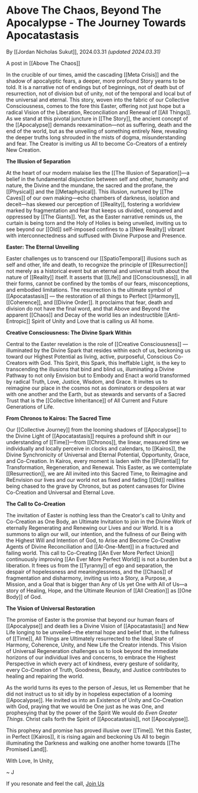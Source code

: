 # Above The Chaos, Beyond The Apocalypse - The Journey Towards Apocatastasis

By [[Jordan Nicholas Sukut]], 2024.03.31 _(updated 2024.03.31)_  

A post in [[Above The Chaos]]  

In the crucible of our times, amid the cascading [[Meta Crisis]] and the shadow of apocalyptic fears, a deeper, more profound Story yearns to be told. It is a narrative not of endings but of beginnings, not of death but of resurrection, not of division but of unity, not of the temporal and local but of the universal and eternal. This story, woven into the fabric of our Collective Consciousness, comes to the fore this Easter, offering not just hope but a radical Vision of the Liberation, Reconciliation and Renewal of [[All Things]]. As we stand at this pivotal juncture in [[The Story]], the ancient concept of the [[Apocalypse]] demands reexamination—not as suffering, death and the end of the world, but as the unveiling of something entirely New, revealing the deeper truths long shrouded in the mists of dogma, misunderstanding and fear. The Creator is inviting us All to become Co-Creators of a entirely New Creation. 

**The Illusion of Separation**

At the heart of our modern malaise lies the [[The Illusion of Separation]]—a belief in the fundamental disjunction between self and other, humanity and nature, the Divine and the mundane, the sacred and the profane, the [[Physical]] and the [[Metaphysical]]. This illusion, nurtured by [[The Caves]] of our own making—echo chambers of darkness, isolation and deceit—has skewed our perception of [[Reality]], fostering a worldview marked by fragmentation and fear that keeps us divided, conquered and oppressed by [[The Giants]]. Yet, as the Easter narrative reminds us, the curtain is being torn and the Holy of Holies is being unveiled, inviting us to see beyond our [[Old]] self-imposed confines to a [[New Reality]] vibrant with interconnectedness and suffused with Divine Purpose and Presence.

**Easter: The Eternal Unveiling**

Easter challenges us to transcend our [[SpatioTemporal]] illusions such as self and other, life and death, to recognize the principle of [[Resurrection]] not merely as a historical event but an eternal and universal truth about the nature of [[Reality]] itself. It asserts that [[Life]] and [[Consciousness]], in all their forms, cannot be confined by the tombs of our fears, misconceptions, and embodied limitations. The resurrection is the ultimate symbol of [[Apocatastasis]] — the restoration of all things to Perfect [[Harmony]], [[Coherence]], and [[Divine Order]]. It proclaims that fear, death and division do not have the final word, and that Above and Beyond the apparent [[Chaos]] and Decay of the world lies an indestructible [[Anti-Entropic]] Spirit of Unity and Love that is calling us All home. 

**Creative Consciousness: The Divine Spark Within**

Central to the Easter revelation is the role of [[Creative Consciousness]] — illuminated by the Divine Spark that resides within each of us, beckoning us toward our Highest Potential as living, active, purposeful, Conscious Co-Creators with God. This Spirit, this Spark, this Ineffable Light, is the key to transcending the illusions that bind and blind us, illuminating a Divine Pathway to not only Envision but to Embody and Enact a world transformed by radical Truth, Love, Justice, Wisdom, and Grace. It invites us to reimagine our place in the cosmos not as dominators or despoilers at war with one another and the Earth, but as stewards and servants of a Sacred Trust that is the [[Collective Inheritance]] of All Current and Future Generations of Life. 

**From Chronos to Kairos: The Sacred Time**

Our [[Collective Journey]] from the looming shadows of [[Apocalypse]] to the Divine Light of [[Apocatastasis]] requires a profound shift in our understanding of [[Time]]—from [[Chronos]], the linear, measured time we individually and locally perceive in clocks and calendars, to [[Kairos]], the Divine Synchronicity of Universal and Eternal Potential, Opportunity, Grace, and Co-Creation. In Kairos, every moment is laden with the [[Potential]] for Transformation, Regeneration, and Renewal. This Easter, as we contemplate [[Resurrection]], we are All invited into this Sacred Time, to Reimagine and ReEnvision our lives and our world not as fixed and fading [[Old]] realities being chased to the grave by Chronos, but as potent canvases for Divine Co-Creation and Universal and Eternal Love. 

**The Call to Co-Creation**

The invitation of Easter is nothing less than the Creator's call to Unity and Co-Creation as One Body, an Ultimate Invitation to join in the Divine Work of eternally Regenerating and Renewing our Lives and our World. It is a summons to align our will, our intention, and the fullness of our Being with the Highest Will and Intention of God, to Arise and Become Co-Creative Agents of Divine Reconciliation and [[At-One-Ment]] in a fractured and failing world. This call to Co-Creating [[An Ever More Perfect Union]] continuously improving [[An Ever More Perfect World]] is not a burden but a liberation. It frees us from the [[Tyranny]] of ego and separation, the despair of hopelessness and meaninglessness, and the [[Chaos]] of fragmentation and disharmony, inviting us into a Story, a Purpose, a Mission, and a Goal that is bigger than Any of Us yet One with All of Us—a story of Healing, Hope, and the Ultimate Reunion of [[All Creation]] as [[One Body]] of God. 

**The Vision of Universal Restoration**

The promise of Easter is the promise that beyond our human fears of [[Apocalypse]] and death lies a Divine Vision of [[Apocatastasis]] and New Life longing to be unveiled—the eternal hope and belief that, in the fullness of [[Time]], All Things are Ultimately resurrected to the Ideal State of Harmony, Coherence, Unity, and New Life the Creator intends. This Vision of Universal Regeneration challenges us to look beyond the immediate horizons of our individual lives and concerns, to embrace the Highest Perspective in which every act of kindness, every gesture of solidarity, every Co-Creation of Truth, Goodness, Beauty, and Justice contributes to healing and repairing the world.

As the world turns its eyes to the person of Jesus, let us Remember that he did not instruct us to sit idly by in hopeless expectation of a looming [[Apocalypse]]. He invited us into an Existence of Unity and Co-Creation with God, praying that we would be One just as he was One, and prophesying that by the power of the Spirit We would do *Even Greater Things*. Christ calls forth the Spirit of [[Apocatastasis]], not [[Apocalypse]]. 

This prophesy and promise has proved illusive over [[Time]]. Yet this Easter, in Perfect [[Kairos]], it is rising again and beckoning Us All to begin illuminating the Darkness and walking one another home towards [[The Promised Land]]. 

With Love, In Unity, 

~ J  

If you resonate and feel the call, [Join Us](https://jordannicholas.org/join_the_movement)